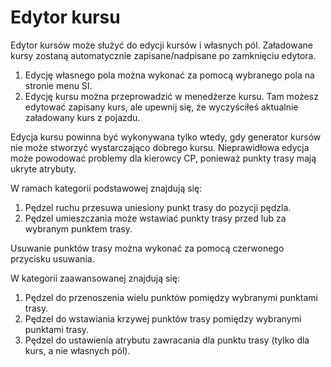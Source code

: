 # Edytor kursu


Edytor kursów może służyć do edycji kursów i własnych pól.
Załadowane kursy zostaną automatycznie zapisane/nadpisane po zamknięciu edytora.

1) Edycję własnego pola można wykonać za pomocą wybranego pola na stronie menu SI.
2) Edycję kursu można przeprowadzić w menedżerze kursu. 
   Tam możesz edytować zapisany kurs, ale upewnij się, że wyczyściłeś aktualnie załadowany kurs z pojazdu.

Edycja kursu powinna być wykonywana tylko wtedy, gdy generator kursów nie może stworzyć wystarczająco dobrego kursu.
Nieprawidłowa edycja może powodować problemy dla kierowcy CP, ponieważ punkty trasy mają ukryte atrybuty.



W ramach kategorii podstawowej znajdują się:
1) Pędzel ruchu przesuwa uniesiony punkt trasy do pozycji pędzla.
2) Pędzel umieszczania może wstawiać punkty trasy przed lub za wybranym punktem trasy.

Usuwanie punktów trasy można wykonać za pomocą czerwonego przycisku usuwania.



W kategorii zaawansowanej znajdują się:
1) Pędzel do przenoszenia wielu punktów pomiędzy wybranymi punktami trasy.
2) Pędzel do wstawiania krzywej punktów trasy pomiędzy wybranymi punktami trasy.
3) Pędzel do ustawienia atrybutu zawracania dla punktu trasy (tylko dla kurs, a nie własnych pól).


